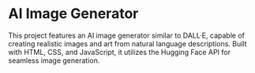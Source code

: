 # AI Image Generator
This project features an AI image generator similar to DALL·E, capable of creating realistic images and art from natural language descriptions. Built with HTML, CSS, and JavaScript, it utilizes the Hugging Face API for seamless image generation.